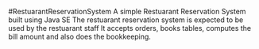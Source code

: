 #RestuarantReservationSystem A simple Restuarant Reservation System built using Java SE
The restuarant reservation system is expected to be used by the restuarant staff
It accepts orders, books tables, computes the bill amount and also does the bookkeeping.
